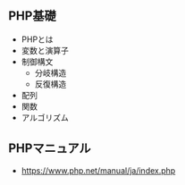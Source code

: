 ## PHP基礎

+ PHPとは
+ 変数と演算子
+ 制御構文
  + 分岐構造
  + 反復構造
+ 配列
+ 関数
+ アルゴリズム

## PHPマニュアル

+ https://www.php.net/manual/ja/index.php
